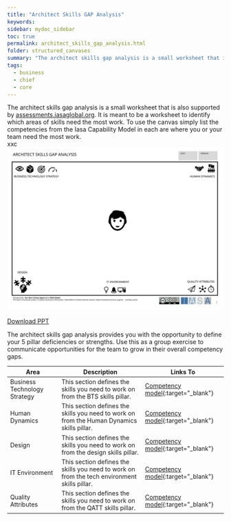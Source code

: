 ```yaml
---
title: "Architect Skills GAP Analysis"
keywords: 
sidebar: mydoc_sidebar
toc: true
permalink: architect_skills_gap_analysis.html
folder: structured_canvases
summary: "The architect skills gap analysis is a small worksheet that is also supported by assessments.iasaglobal.org."
tags: 
  - business
  - chief
  - core
---
```


The architect skills gap analysis is a small worksheet that is also supported by [assessments.iasaglobal.org](assessments.iasaglobal.org). It is meant to be a worksheet to identify which areas of skills need the most work. To use the canvas simply list the competencies from the Iasa Capability Model in each are where you or your team need the most work.  
xxc
![image001](media/architect_skills_gap_analysis001.svg)

[Download PPT](media/ppt/architect_skills_gap_analysis.ppt)

The architect skills gap analysis provides you with the opportunity to define your 5 pillar deficiencies or strengths. Use this as a group exercise to communicate opportunities for the team to grow in their overall competency gaps. 

| Area                         | Description                                                                                  | Links To                                                                     |
| ---------------------------- | -------------------------------------------------------------------------------------------- | ---------------------------------------------------------------------------- |
| Business Technology Strategy | This section defines the skills you need to work on from the BTS skills pillar.              | [Competency model](/../engagement_model/competency.md){:target="_blank"}                          |
| Human Dynamics               | This section defines the skills you need to work on from the Human Dynamics skills pillar.   | [Competency model](/../engagement_model/competency.md){:target="_blank"}                          |
| Design                       | This section defines the skills you need to work on from the design skills pillar.           | [Competency model](/../engagement_model/competency.md){:target="_blank"} |
| IT Environment               | This section defines the skills you need to work on from the tech environment skills pillar. | [Competency model](/../engagement_model/competency.md){:target="_blank"}                          |
| Quality Attributes           | This section defines the skills you need to work on from the QATT skills pillar.             | [Competency model](/../engagement_model/competency.md){:target="_blank"}                          |